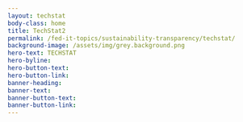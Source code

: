 ```yaml
---
layout: techstat
body-class: home
title: TechStat2
permalink: /fed-it-topics/sustainability-transparency/techstat/
background-image: /assets/img/grey.background.png
hero-text: TECHSTAT
hero-byline: 
hero-button-text: 
hero-button-link: 
banner-heading: 
banner-text: 
banner-button-text: 
banner-button-link: 
---
```

